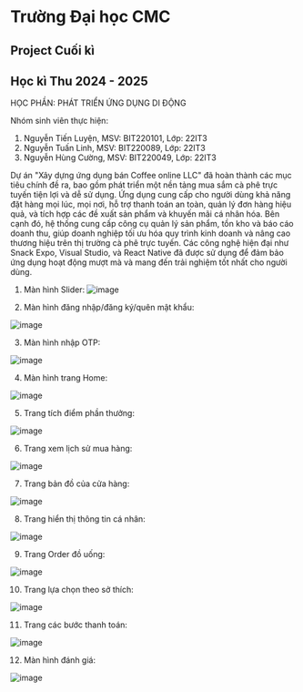 # Trường Đại học CMC
## Project Cuối kì 
## Học kì Thu 2024 - 2025 

HỌC PHẦN: PHÁT TRIỂN ỨNG DỤNG DI ĐỘNG

Nhóm sinh viên thực hiện: 
1.	Nguyễn Tiến Luyện,      MSV: BIT220101, Lớp: 22IT3
2.	Nguyễn Tuấn Linh,        MSV: BIT220089, Lớp: 22IT3
3.	Nguyễn Hùng Cường,    MSV: BIT220049, Lớp: 22IT3


Dự án "Xây dựng ứng dụng bán Coffee online LLC" đã hoàn thành các mục tiêu
chính đề ra, bao gồm phát triển một nền tảng mua sắm cà phê trực tuyến tiện lợi và dễ sử
dụng. Ứng dụng cung cấp cho người dùng khả năng đặt hàng mọi lúc, mọi nơi, hỗ trợ thanh
toán an toàn, quản lý đơn hàng hiệu quả, và tích hợp các đề xuất sản phẩm và khuyến mãi
cá nhân hóa. Bên cạnh đó, hệ thống cung cấp công cụ quản lý sản phẩm, tồn kho và báo
cáo doanh thu, giúp doanh nghiệp tối ưu hóa quy trình kinh doanh và nâng cao thương hiệu
trên thị trường cà phê trực tuyến. Các công nghệ hiện đại như Snack Expo, Visual Studio,
và React Native đã được sử dụng để đảm bảo ứng dụng hoạt động mượt mà và mang đến
trải nghiệm tốt nhất cho người dùng.

1. Màn hình Slider:
![image](https://github.com/user-attachments/assets/5a05249f-7241-46c9-8b94-581edb929b68)

2. Màn hình đăng nhập/đăng ký/quên mật khẩu:
   
![image](https://github.com/user-attachments/assets/b5854d61-3c4a-4146-819f-8f61388b1530)

3. Màn hình nhập OTP:
   
![image](https://github.com/user-attachments/assets/7925938e-b972-4660-8c68-a386170373d2)

4. Màn hình trang Home:

![image](https://github.com/user-attachments/assets/6445c9b7-96bd-4cdd-b0e1-55678fb1a68b)

5. Trang tích điểm phần thưởng:

![image](https://github.com/user-attachments/assets/397aec44-e5ae-4f13-814a-97ded70b5dae)

6. Trang xem lịch sử mua hàng:
    
![image](https://github.com/user-attachments/assets/8234e538-7c9b-4edb-bb1a-a00f5c529cdc)

7. Trang bản đồ của cửa hàng:
    
![image](https://github.com/user-attachments/assets/2756bad3-82bd-4539-970f-a9d867c3e311)

8. Trang hiển thị thông tin cá nhân:
    
![image](https://github.com/user-attachments/assets/034fa216-a378-4161-ba4b-c55eccaaeb2c)

9. Trang Order đồ uống:
    
![image](https://github.com/user-attachments/assets/e913fa19-bcb5-4e76-9e44-5bc85ac88852)

10. Trang lựa chọn theo sở thích:

![image](https://github.com/user-attachments/assets/2950f10d-4fe7-48f2-9727-8e7ffa6c1c99)

11. Trang các bước thanh toán:
    
![image](https://github.com/user-attachments/assets/1b2652de-651d-45a2-943f-f973eaac8615)

12. Màn hình đánh giá:

![image](https://github.com/user-attachments/assets/66234c1e-daf3-445d-b98b-86c805b29f95)

